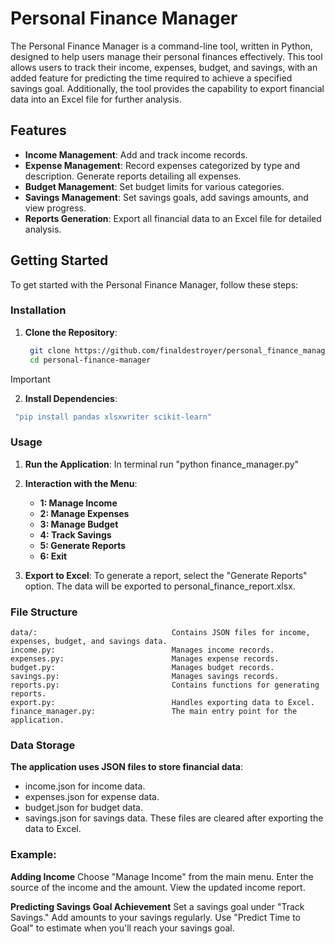 # Personal Finance Manager

The Personal Finance Manager is a command-line tool, written in Python, designed to help users manage their personal finances effectively. This tool allows users to track their income, expenses, budget, and savings, with an added feature for predicting the time required to achieve a specified savings goal. Additionally, the tool provides the capability to export financial data into an Excel file for further analysis.

## Features

- **Income Management**: Add and track income records.
- **Expense Management**: Record expenses categorized by type and description. Generate reports detailing all expenses.
- **Budget Management**: Set budget limits for various categories.
- **Savings Management**: Set savings goals, add savings amounts, and view progress.
- **Reports Generation**: Export all financial data to an Excel file for detailed analysis.

## Getting Started

To get started with the Personal Finance Manager, follow these steps:

### Installation

1. **Clone the Repository**:
   ```bash
    git clone https://github.com/finaldestroyer/personal_finance_manager.git
    cd personal-finance-manager

> [!IMPORTANT]
>2. **Install Dependencies**:
>   ```bash
>    "pip install pandas xlsxwriter scikit-learn"

### Usage

1. **Run the Application**:
    In terminal run "python finance_manager.py"

2. **Interaction with the Menu**:
    - **1: Manage Income**
    - **2: Manage Expenses**
    - **3: Manage Budget**
    - **4: Track Savings**
    - **5: Generate Reports**
    - **6: Exit**


3. **Export to Excel**:
    To generate a report, select the "Generate Reports" option. The data will be exported to personal_finance_report.xlsx.

### File Structure
    data/:                              Contains JSON files for income, expenses, budget, and savings data.
    income.py:                          Manages income records.
    expenses.py:                        Manages expense records.
    budget.py:                          Manages budget records.
    savings.py:                         Manages savings records.
    reports.py:                         Contains functions for generating reports.
    export.py:                          Handles exporting data to Excel.
    finance_manager.py:                 The main entry point for the application.

### Data Storage

**The application uses JSON files to store financial data**:
- income.json for income data.
- expenses.json for expense data.
- budget.json for budget data.
- savings.json for savings data.
These files are cleared after exporting the data to Excel.


### Example:

**Adding Income**
    Choose "Manage Income" from the main menu.
    Enter the source of the income and the amount.
    View the updated income report.

**Predicting Savings Goal Achievement**
    Set a savings goal under "Track Savings."
    Add amounts to your savings regularly.
    Use "Predict Time to Goal" to estimate when you'll reach your savings goal.
